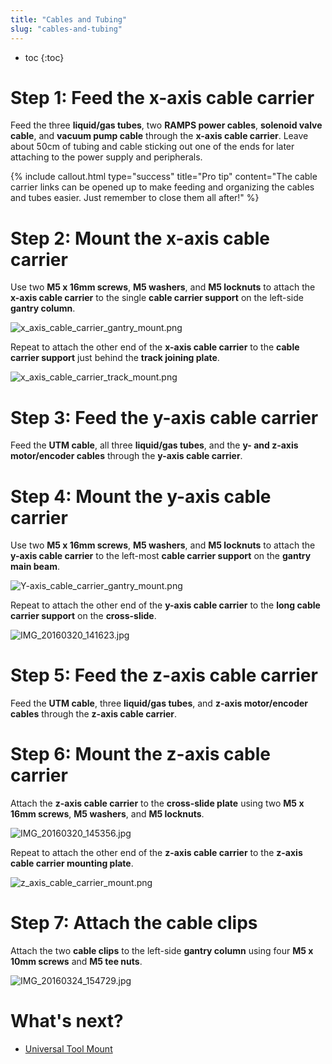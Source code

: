 ```yaml
---
title: "Cables and Tubing"
slug: "cables-and-tubing"
---
```


* toc
{:toc}

# Step 1: Feed the x-axis cable carrier
Feed the three **liquid/gas tubes**, two **RAMPS power cables**, **solenoid valve cable**, and **vacuum pump cable** through the **x-axis cable carrier**. Leave about 50cm of tubing and cable sticking out one of the ends for later attaching to the power supply and peripherals.




{%
include callout.html
type="success"
title="Pro tip"
content="The cable carrier links can be opened up to make feeding and organizing the cables and tubes easier. Just remember to close them all after!"
%}




# Step 2: Mount the x-axis cable carrier
Use two **M5 x 16mm screws**, **M5 washers**, and **M5 locknuts** to attach the **x-axis cable carrier** to the single **cable carrier support** on the left-side **gantry column**.

![x_axis_cable_carrier_gantry_mount.png](_images/x_axis_cable_carrier_gantry_mount.png)

Repeat to attach the other end of the **x-axis cable carrier** to the **cable carrier support** just behind the **track joining plate**.

![x_axis_cable_carrier_track_mount.png](_images/x_axis_cable_carrier_track_mount.png)

# Step 3: Feed the y-axis cable carrier
Feed the **UTM cable**, all three **liquid/gas tubes**, and the **y- and z-axis motor/encoder cables** through the **y-axis cable carrier**.


# Step 4: Mount the y-axis cable carrier
Use two **M5 x 16mm screws**, **M5 washers**, and **M5 locknuts** to attach the **y-axis cable carrier** to the left-most **cable carrier support** on the **gantry main beam**.

![Y-axis_cable_carrier_gantry_mount.png](_images/Y-axis_cable_carrier_gantry_mount.png)

Repeat to attach the other end of the **y-axis cable carrier** to the **long cable carrier support** on the **cross-slide**.

![IMG_20160320_141623.jpg](_images/IMG_20160320_141623.jpg)

# Step 5: Feed the z-axis cable carrier
Feed the **UTM cable**, three **liquid/gas tubes**, and **z-axis motor/encoder cables** through the **z-axis cable carrier**.

# Step 6: Mount the z-axis cable carrier
Attach the **z-axis cable carrier** to the **cross-slide plate** using two **M5 x 16mm screws**, **M5 washers**, and **M5 locknuts**.

![IMG_20160320_145356.jpg](_images/IMG_20160320_145356.jpg)

Repeat to attach the other end of the **z-axis cable carrier** to the **z-axis cable carrier mounting plate**.

![z_axis_cable_carrier_mount.png](_images/z_axis_cable_carrier_mount.png)

# Step 7: Attach the cable clips
Attach the two **cable clips** to the left-side **gantry column** using four **M5 x 10mm screws** and **M5 tee nuts**.

![IMG_20160324_154729.jpg](_images/IMG_20160324_154729.jpg)


# What's next?

 * [Universal Tool Mount](universal-tool-mount.md)
